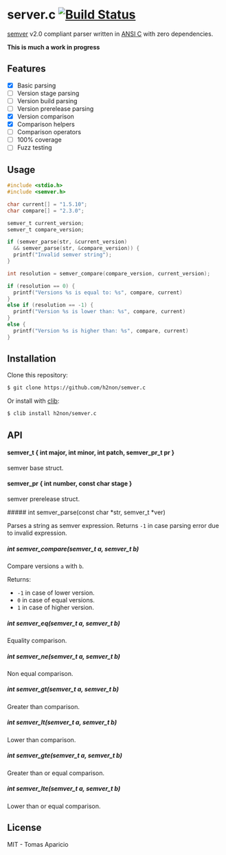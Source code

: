 # server.c [![Build Status](https://travis-ci.org/h2non/semver.c.png)](https://travis-ci.org/h2non/semver.c)

[semver](http://semver.org) v2.0 compliant parser written in [ANSI C](https://en.wikipedia.org/wiki/ANSI_C) with zero dependencies.

**This is much a work in progress**

## Features

- [x] Basic parsing
- [ ] Version stage parsing
- [ ] Version build parsing
- [ ] Version prerelease parsing
- [x] Version comparison
- [x] Comparison helpers
- [ ] Comparison operators
- [ ] 100% coverage
- [ ] Fuzz testing

## Usage

```c
#include <stdio.h>
#include <semver.h>

char current[] = "1.5.10";
char compare[] = "2.3.0";

semver_t current_version;
semver_t compare_version;

if (semver_parse(str, &current_version)
  && semver_parse(str, &compare_version)) {
  printf("Invalid semver string");
}

int resolution = semver_compare(compare_version, current_version);

if (resolution == 0) {
  printf("Versions %s is equal to: %s", compare, current)
}
else if (resolution == -1) {
  printf("Version %s is lower than: %s", compare, current)
}
else {
  printf("Version %s is higher than: %s", compare, current)
}
```

## Installation

Clone this repository:

```bash
$ git clone https://github.com/h2non/semver.c
```

Or install with [clib](https://github.com/clibs/clib):

```bash
$ clib install h2non/semver.c
```

## API

#### semver_t { int major, int minor, int patch, semver_pr_t pr }

semver base struct.

#### semver_pr { int number, const char stage }

semver prerelease struct.

##### int semver_parse(const char *str, semver_t *ver)

Parses a string as semver expression.
Returns `-1` in case parsing error due to invalid expression.

##### int semver_compare(semver_t a, semver_t b)

Compare versions `a` with `b`.

Returns:
- `-1` in case of lower version.
- `0` in case of equal versions.
- `1` in case of higher version.

##### int semver_eq(semver_t a, semver_t b)

Equality comparison.

##### int semver_ne(semver_t a, semver_t b)

Non equal comparison.

##### int semver_gt(semver_t a, semver_t b)

Greater than comparison.

##### int semver_lt(semver_t a, semver_t b)

Lower than comparison.

##### int semver_gte(semver_t a, semver_t b)

Greater than or equal comparison.

##### int semver_lte(semver_t a, semver_t b)

Lower than or equal comparison.

## License

MIT - Tomas Aparicio
